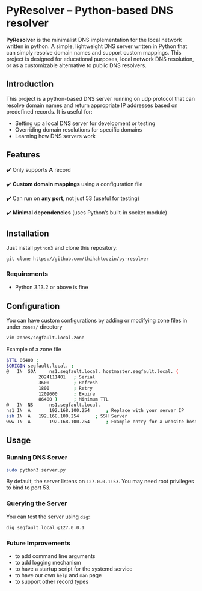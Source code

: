 # PyResolver – Python-based DNS resolver

**PyResolver** is the minimalist DNS implementation for the local network written in python. A simple, lightweight DNS server written in Python that can simply resolve domain names and support custom mappings. This project is designed for educational purposes, local network DNS resolution, or as a customizable alternative to public DNS resolvers.

## Introduction  

This project is a python-based DNS server running on udp protocol that can resolve domain names and return appropriate IP addresses based on predefined records. It is useful for:  
- Setting up a local DNS server for development or testing  
- Overriding domain resolutions for specific domains  
- Learning how DNS servers work  

## Features  

✔️ Only supports **A** record

✔️ **Custom domain mappings** using a configuration file  

✔️ Can run on **any port**, not just 53 (useful for testing)  

✔️ **Minimal dependencies** (uses Python’s built-in socket module)  

## Installation
Just install `python3` and clone this repository:
```
git clone https://github.com/thihahtoozin/py-resolver
```

### Requirements
- Python 3.13.2 or above is fine


## Configuration
You can have custom configurations by adding or modifying zone files in under `zones/` directory
```sh
vim zones/segfault.local.zone
```

Example of a zone file
```sh
$TTL 86400 ;
$ORIGIN segfault.local. ;
@   IN  SOA     ns1.segfault.local. hostmaster.segfault.local. (
            2024111401   ; Serial
            3600         ; Refresh
            1800         ; Retry
            1209600      ; Expire
            86400 )      ; Minimum TTL
@   IN  NS      ns1.segfault.local.
ns1 IN  A       192.168.100.254      ; Replace with your server IP
ssh IN	A	192.168.100.254      ; SSH Server
www IN  A       192.168.100.254      ; Example entry for a website host
```

## Usage
### Running DNS Server
```sh
sudo python3 server.py
```
By default, the server listens on `127.0.0.1:53`. You may need root privileges to bind to port 53.

### Querying the Server
You can test the server using `dig`:

```sh
dig segfault.local @127.0.0.1
```

### Future Improvements
- to add command line arguments
- to add logging mechanism
- to have a startup script for the systemd service
- to have our own `help` and `man` page
- to support other record types
